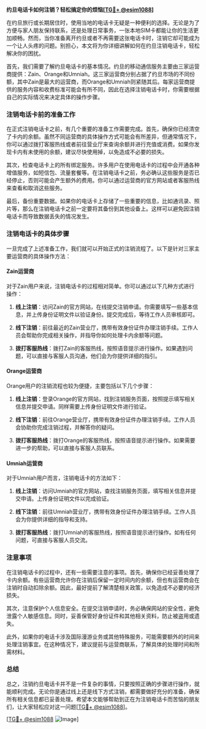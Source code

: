 **约旦电话卡如何注销？轻松搞定你的烦恼[[TG💪+ @esim1088](https://t.me/s/esim1088)]**

在约旦旅行或长期居住时，使用当地的电话卡无疑是一种便利的选择。无论是为了方便与家人朋友保持联系，还是处理日常事务，一张本地SIM卡都能让你的生活更加顺畅。然而，当你准备离开约旦或者不再需要这张电话卡时，注销它却可能成为一个让人头疼的问题。别担心，本文将为你详细讲解如何在约旦注销电话卡，轻松解决你的困扰。

首先，我们需要了解约旦电话卡的基本情况。约旦的移动通信服务主要由三家运营商提供：Zain、Orange和Umniah。这三家运营商分别占据了约旦市场的不同份额，其中Zain是最大的运营商，而Orange和Umniah则紧随其后。每家运营商提供的服务内容和收费标准可能会有所不同，因此在选择注销电话卡时，你需要根据自己的实际情况来决定具体的操作步骤。

### 注销电话卡前的准备工作

在正式注销电话卡之前，有几个重要的准备工作需要完成。首先，确保你已经清空了卡内的余额。虽然不同运营商的具体操作方式可能会有所差异，但通常情况下，你可以通过拨打客服热线或者前往营业厅来查询余额并进行充值或消费。如果你发现卡内有未使用的余额，建议尽快使用掉，以免造成不必要的损失。

其次，检查电话卡上的所有绑定服务。许多用户在使用电话卡的过程中会开通各种增值服务，如短信包、流量套餐等。在注销电话卡之前，务必确认这些服务是否已经停止，否则可能会产生额外的费用。你可以通过运营商的官方网站或者客服热线来查看和取消这些服务。

最后，备份重要数据。如果你的电话卡上存储了一些重要的信息，比如通讯录、照片等，那么在注销电话卡之前一定要将其备份到其他设备上。这样可以避免因注销电话卡而导致数据丢失的情况发生。

### 注销电话卡的具体步骤

一旦完成了上述准备工作，我们就可以开始正式的注销流程了。以下是针对三家主要运营商的具体操作方法：

#### Zain运营商

对于Zain用户来说，注销电话卡的过程相对简单。你可以通过以下几种方式进行操作：

1. **线上注销**：访问Zain的官方网站，在线提交注销申请。你需要填写一些基本信息，并上传身份证明文件以验证身份。提交完成后，等待工作人员审核即可。

2. **线下注销**：前往最近的Zain营业厅，携带有效身份证件办理注销手续。工作人员会帮助你完成相关操作，并指导你如何处理卡内余额等问题。

3. **拨打客服热线**：拨打Zain的客服热线，按照语音提示进行操作。如果遇到问题，可以直接与客服人员沟通，他们会为你提供详细的指引。

#### Orange运营商

Orange用户的注销流程也较为便捷，主要包括以下几个步骤：

1. **线上注销**：登录Orange的官方网站，找到注销服务页面，按照提示填写相关信息并提交申请。同样需要上传身份证明文件进行验证。

2. **线下注销**：前往Orange营业厅，携带有效身份证件办理注销手续。工作人员会协助你完成注销过程，并解答你的疑问。

3. **拨打客服热线**：拨打Orange的客服热线，按照语音提示进行操作。如果需要进一步的帮助，可以直接与客服人员联系。

#### Umniah运营商

对于Umniah用户而言，注销电话卡的方法如下：

1. **线上注销**：访问Umniah的官方网站，查找注销服务页面，填写相关信息并提交申请。上传身份证明文件以完成验证。

2. **线下注销**：前往Umniah营业厅，携带有效身份证件办理注销手续。工作人员会为你提供详细的指导和支持。

3. **拨打客服热线**：拨打Umniah的客服热线，按照语音提示进行操作。如有任何问题，可直接与客服人员交流。

### 注意事项

在注销电话卡的过程中，还有一些需要注意的事项。首先，确保你已经妥善处理了卡内余额。有些运营商允许你在注销后保留一定时间内的余额，但也有运营商会在注销时自动扣除余额。因此，最好提前了解清楚相关政策，以免造成不必要的经济损失。

其次，注意保护个人信息安全。在提交注销申请时，务必确保网站的安全性，避免泄露个人敏感信息。同时，妥善保管好身份证件和其他相关资料，防止被盗用或遗失。

此外，如果你的电话卡涉及国际漫游业务或其他特殊服务，可能需要额外的时间来处理注销事宜。在这种情况下，建议提前与运营商联系，了解具体的处理时间和所需材料。

### 总结

总之，注销约旦电话卡并不是一件复杂的事情，只要按照正确的步骤进行操作，就能顺利完成。无论你是通过线上还是线下方式注销，都需要做好充分的准备，确保所有相关信息都已妥善处理。希望本文能够帮助到正在为注销电话卡而苦恼的朋友们，让大家轻松应对这一问题[[TG💪+ @esim1088](https://t.me/s/esim1088)]。

[[TG💪+ @esim1088](https://t.me/s/esim1088) ![Image](https://i.postimg.cc/4NQfJmqS/Snipaste-2025-05-13-00-14-12.png)]